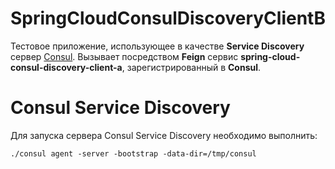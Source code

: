 # SpringCloudConsulDiscoveryClientB

Тестовое приложение, использующее в качестве **Service Discovery** сервер [Consul](https://www.consul.io).
Вызывает посредством **Feign** сервис **spring-cloud-consul-discovery-client-a**, зарегистрированный в **Consul**.

# Consul Service Discovery

Для запуска сервера Consul Service Discovery необходимо выполнить:

`./consul agent -server -bootstrap -data-dir=/tmp/consul`
